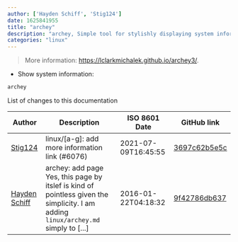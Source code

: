 ```yaml
---
author: ['Hayden Schiff', 'Stig124']
date: 1625841955
title: "archey"
description: "archey, Simple tool for stylishly displaying system information."
categories: "linux"
---
```

> More information: <https://lclarkmichalek.github.io/archey3/>.

- Show system information:

```bash
archey
```
List of changes to this documentation


Author | Description | ISO 8601 Date | GitHub link
------|-----|-----|-----
[Stig124](mailto:stigpro@outlook.fr) | linux/[a-g]: add more information link (#6076) | 2021-07-09T16:45:55 | [3697c62b5e5c](https://github.com/tldr-pages/tldr/commit/3697c62b5e5cd9bae7a99c591cb81d1ddcfbf792)
[Hayden Schiff](mailto:oxguy3@gmail.com) | archey: add page Yes, this page by itslef is kind of pointless given the simplicity. I am adding `linux/archey.md` simply to [...] | 2016-01-22T04:18:32 | [9f42786db637](https://github.com/tldr-pages/tldr/commit/9f42786db637219b29862556d8786db7b62cc10b)

